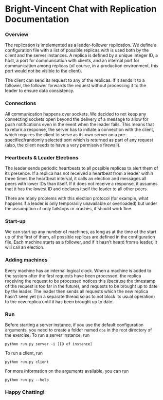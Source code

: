 # Bright-Vincent Chat with Replication Documentation

### Overview
The replication is implemented as a leader-follower replication. We define a configuration file with a list of possible replicas with is used both by the client and the server instances. A replica is defined by a unique integer ID, a host, a port for communication with clients, and an internal port for communication among replicas (of course, in a production environment, this port would not be visible to the client).

The client can send its request to any of the replicas. If it sends it to a follower, the follower forwards the request without processing it to the leader to ensure data consistency.

### Connections
All communication happens over sockets. We decided to not keep any connecting sockets open beyond the delivery of a message to allow for push notifications even in the event when the leader fails. This means that to return a response, the server has to initiate a connection with the client, which requires the client to serve as its own server on a pre-specified/randomly selected port which is returned as part of any request (also, the client needs to have a very permissive firewall).

### Heartbeats & Leader Elections
The leader sends periodic heartbeats to all possible replicas to alert them of its presence. If a replica has not received a heartbeat from a leader within three times the heartbeat interval, it calls an election and messages all peers with lower IDs than itself. If it does not receive a response, it assumes that it has the lowest ID and declares itself the leader to all other peers.

There are many problems with this election protocol (for example, what happens if a leader is only temporarily unavailable or overloaded) but under the assumption of only failstops or crashes, it should work fine.

### Start-up
We can start up any number of machines, as long as at the time of the start up of the first of them, all possible replicas are defined in the configuration file. Each machine starts as a follower, and if it hasn't heard from a leader, it will call an election.

### Adding machines
Every machine has an internal logical clock. When a machine is added to the system after the first requests have been processed, the replica receiving the request to be processed notices this (because the timestamp of the request is too far in the future), and requests to be brought up to date by the leader. The leader then sends all requests which the new replica hasn't seen yet (in a separate thread so as to not block its usual operation) to the new replica until it has been brought up to date.

### Run
Before starting a server instance, if you use the default configuration arguments, you need to create a folder named `dbs` in the root directory of the exercise. To run a server instance, run
```
python run.py server -i [ID of instance]
```

To run a client, run
```
python run.py client
```

For more information on the arguments available, you can run
```
python run.py --help
```

### Happy Chatting!